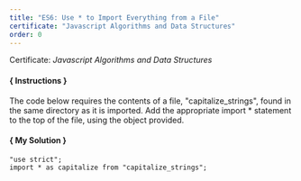 ```yaml
---
title: "ES6: Use * to Import Everything from a File"
certificate: "Javascript Algorithms and Data Structures"
order: 0
---
```

Certificate: *Javascript Algorithms and Data Structures*

#### { Instructions }
The code below requires the contents of a file, "capitalize_strings", found in the same directory as it is imported. Add the appropriate import * statement to the top of the file, using the object provided.

#### { My Solution }
```
"use strict";
import * as capitalize from "capitalize_strings";
```